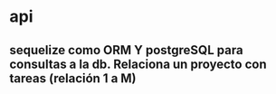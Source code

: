 # api
## sequelize como ORM Y postgreSQL para consultas a la db. Relaciona un proyecto con tareas (relación 1 a M)